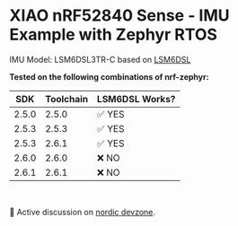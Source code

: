 # XIAO nRF52840 Sense - IMU Example with Zephyr RTOS
IMU Model: LSM6DSL3TR-C based on [LSM6DSL](https://github.com/nrfconnect/sdk-zephyr/tree/v2.6.0-rc1-ncs-branch/drivers/sensor/lsm6dsl)

**Tested on the following combinations of nrf-zephyr:**

| SDK   | Toolchain | LSM6DSL Works? |
|-------|-----------|----------------|
| 2.5.0 | 2.5.0     | ✅ YES          |
| 2.5.3 | 2.5.3     | ✅ YES          |
| 2.5.3 | 2.6.1     | ✅ YES          |
| 2.6.0 | 2.6.0     | ❌ NO           |
| 2.6.1 | 2.6.1     | ❌ NO           |

<br>

💬 Active discussion on [nordic devzone](https://devzone.nordicsemi.com/f/nordic-q-a/109732/running-the-lsm6dls-imu-zephyr-example-with-nrf52840-based-xiao-ble-sense).


